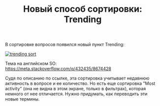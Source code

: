 ﻿---
title: "Новый способ сортировки: Trending"
se.owner.user_id: 240512
se.owner.display_name: "SmallSoft"
se.owner.link: "https://ru.meta.stackoverflow.com/users/240512/smallsoft"
se.link: "https://ru.meta.stackoverflow.com/questions/14475/%d0%9d%d0%be%d0%b2%d1%8b%d0%b9-%d1%81%d0%bf%d0%be%d1%81%d0%be%d0%b1-%d1%81%d0%be%d1%80%d1%82%d0%b8%d1%80%d0%be%d0%b2%d0%ba%d0%b8-trending"
se.question_id: 14475
se.post_type: question
---
<p>В сортировке вопросов появился новый пункт Trending:</p>
<p><a href="https://i.sstatic.net/cwy3VS3g.png" rel="nofollow noreferrer"><img src="https://i.sstatic.net/cwy3VS3g.png" alt="trending sort" /></a></p>
<p>Тема на английском SO: <a href="https://meta.stackoverflow.com/q/432435/8674428">https://meta.stackoverflow.com/q/432435/8674428</a></p>
<p>Судя по описанию по ссылке, эта сортировка учитывает недавнюю активность в вопросе и ее количество. Но есть еще сортировка &quot;Most activity&quot; (она не видна в этом экране, только в фильтрах), которая немного от нее отличается. Нужно придумать, как переводить эти новые термины.</p>
